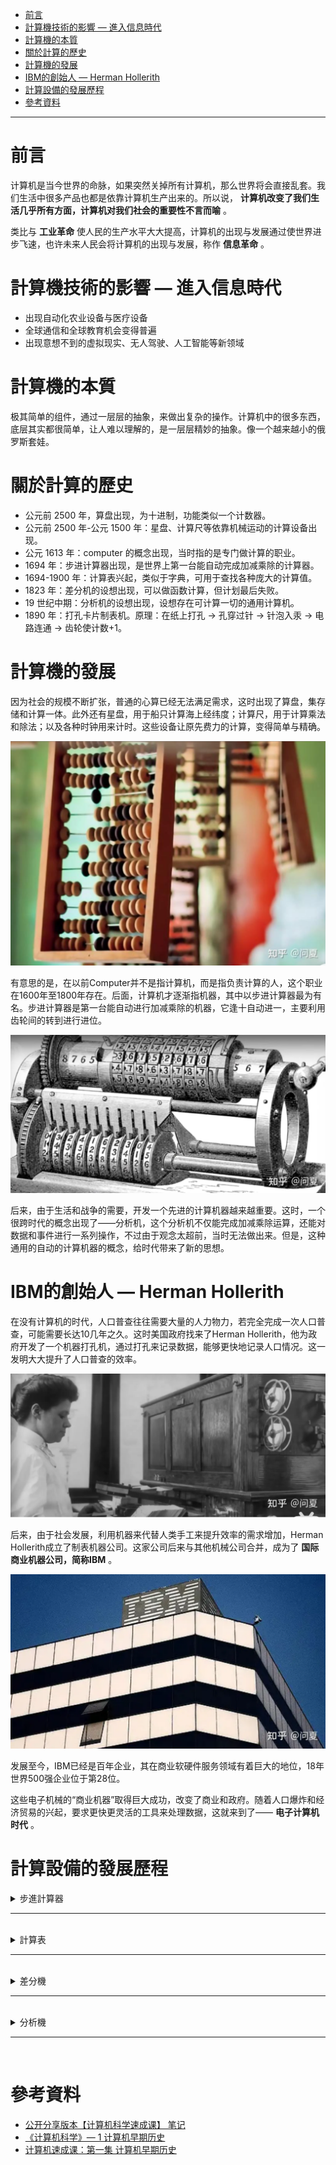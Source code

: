 * [前言](#前言)
* [計算機技術的影響 — 進入信息時代](#計算機技術的影響進入信息時代)
* [計算機的本質](#計算機的本質)
* [關於計算的歷史](#關於計算的歷史)
* [計算機的發展](#計算機的發展)
* [IBM的創始人 — Herman Hollerith](#IBM的創始人HermanHollerith)
* [計算設備的發展歷程](#計算設備的發展歷程)
* [參考資料](#參考資料)

---

# 前言

计算机是当今世界的命脉，如果突然关掉所有计算机，那么世界将会直接乱套。我们生活中很多产品也都是依靠计算机生产出来的。所以说， **计算机改变了我们生活几乎所有方面，计算机对我们社会的重要性不言而喻** 。

类比与 **工业革命** 使人民的生产水平大大提高，计算机的出现与发展通过使世界进步飞速，也许未来人民会将计算机的出现与发展，称作 **信息革命** 。

# 計算機技術的影響&nbsp;—&nbsp;進入信息時代

- 出现自动化农业设备与医疗设备
- 全球通信和全球教育机会变得普遍
- 出现意想不到的虚拟现实、无人驾驶、人工智能等新领域

# 計算機的本質

极其简单的组件，通过一层层的抽象，来做出复杂的操作。计算机中的很多东西，底层其实都很简单，让人难以理解的，是一层层精妙的抽象。像一个越来越小的俄罗斯套娃。

# 關於計算的歷史

- 公元前 2500 年，算盘出现，为十进制，功能类似一个计数器。
- 公元前 2500 年-公元 1500 年：星盘、计算尺等依靠机械运动的计算设备出现。
- 公元 1613 年：computer 的概念出现，当时指的是专门做计算的职业。
- 1694 年：步进计算器出现，是世界上第一台能自动完成加减乘除的计算器。
- 1694-1900 年：计算表兴起，类似于字典，可用于查找各种庞大的计算值。
- 1823 年：差分机的设想出现，可以做函数计算，但计划最后失败。
- 19 世纪中期：分析机的设想出现，设想存在可计算一切的通用计算机。
- 1890 年：打孔卡片制表机。原理：在纸上打孔 → 孔穿过针 → 针泡入汞 → 电路连通 → 齿轮使计数+1。

# 計算機的發展

因为社会的规模不断扩张，普通的心算已经无法满足需求，这时出现了算盘，集存储和计算一体。此外还有星盘，用于船只计算海上经纬度；计算尺，用于计算乘法和除法；以及各种时钟用来计时。这些设备让原先费力的计算，变得简单与精确。

![早期计算机-算盘](https://github.com/aquariusCCA/ComputerScienceAndTechnology/blob/main/%E8%A8%88%E7%AE%97%E6%A9%9F%E7%A7%91%E5%AD%B8%E9%80%9F%E6%88%90%E8%AA%B2/%E8%A8%88%E7%AE%97%E6%A9%9F%E6%97%A9%E6%9C%9F%E6%AD%B7%E5%8F%B2/images/%E7%AE%97%E7%9B%A4.png?raw=true "早期计算机-算盘")

有意思的是，在以前Computer并不是指计算机，而是指负责计算的人，这个职业在1600年至1800年存在。后面，计算机才逐渐指机器，其中以步进计算器最为有名。步进计算器是第一台能自动进行加减乘除的机器，它逢十自动进一，主要利用齿轮间的转到进行进位。

![步进计算器](https://github.com/aquariusCCA/ComputerScienceAndTechnology/blob/main/%E8%A8%88%E7%AE%97%E6%A9%9F%E7%A7%91%E5%AD%B8%E9%80%9F%E6%88%90%E8%AA%B2/%E8%A8%88%E7%AE%97%E6%A9%9F%E6%97%A9%E6%9C%9F%E6%AD%B7%E5%8F%B2/images/%E6%AD%A5%E9%80%B2%E8%A8%88%E7%AE%97%E5%99%A8.png?raw=true "步进计算器")

后来，由于生活和战争的需要，开发一个先进的计算机器越来越重要。这时，一个很跨时代的概念出现了——分析机，这个分析机不仅能完成加减乘除运算，还能对数据和事件进行一系列操作，不过由于观念太超前，当时无法做出来。但是，这种通用的自动的计算机器的概念，给时代带来了新的思想。

# IBM的創始人&nbsp;—&nbsp;Herman&nbsp;Hollerith

在没有计算机的时代，人口普查往往需要大量的人力物力，若完全完成一次人口普查，可能需要长达10几年之久。这时美国政府找来了Herman Hollerith，他为政府开发了一个机器打孔机，通过打孔来记录数据，能够更快地记录人口情况。这一发明大大提升了人口普查的效率。

![使用打孔计算机进行数据记录](https://github.com/aquariusCCA/ComputerScienceAndTechnology/blob/main/%E8%A8%88%E7%AE%97%E6%A9%9F%E7%A7%91%E5%AD%B8%E9%80%9F%E6%88%90%E8%AA%B2/%E8%A8%88%E7%AE%97%E6%A9%9F%E6%97%A9%E6%9C%9F%E6%AD%B7%E5%8F%B2/images/%E4%BD%BF%E7%94%A8%E6%89%93%E5%AD%94%E8%AE%A1%E7%AE%97%E6%9C%BA%E8%BF%9B%E8%A1%8C%E6%95%B0%E6%8D%AE%E8%AE%B0%E5%BD%95.png?raw=true "使用打孔计算机进行数据记录")

后来，由于社会发展，利用机器来代替人类手工来提升效率的需求增加，Herman Hollerith成立了制表机器公司。这家公司后来与其他机械公司合并，成为了 **国际商业机器公司，简称IBM** 。

![IBM公司](https://github.com/aquariusCCA/ComputerScienceAndTechnology/blob/main/%E8%A8%88%E7%AE%97%E6%A9%9F%E7%A7%91%E5%AD%B8%E9%80%9F%E6%88%90%E8%AA%B2/%E8%A8%88%E7%AE%97%E6%A9%9F%E6%97%A9%E6%9C%9F%E6%AD%B7%E5%8F%B2/images/IBM%E5%85%AC%E5%8F%B8.png?raw=true "IBM公司")

发展至今，IBM已经是百年企业，其在商业软硬件服务领域有着巨大的地位，18年世界500强企业位于第28位。

这些电子机械的“商业机器”取得巨大成功，改变了商业和政府。随着人口爆炸和经济贸易的兴起，要求更快更灵活的工具来处理数据，这就来到了—— **电子计算机时代** 。

# 計算設備的發展歷程

<details>
  <summary>
    步進計算器
  </summary>

  - 1694年，德国博学家，Gottfried Leibniz 建造。这个机器有点像汽车里的里程表，不断累加里程数，是第一台能做 **加减乘除** 全部四种运算的机器，它的设计非常成功，以至于沿用了 3 个世纪。
  
  - "步进计算器"有点像汽车里的里程表，不断累加里程数，它有一连串可以转动的齿轮，每个齿轮有十个齿，代表数字 0 到 9，每当一个齿轮转过 9，它会转回 0，同时让旁边的齿轮前进 1 个齿，就像算盘超过 10 一样。做减法时，机器会反向运作，利用一些巧妙的机械结构，步进计算器也能做乘法和除法，乘法和除法实际上只是多个加法和减法，举例，17 除以 5，我们只要减5，减5，再减 5，直到不能再减 5，就知道了 $17=5*3+2$ 。

  - ![步進計算器2](https://github.com/aquariusCCA/ComputerScienceAndTechnology/blob/main/%E8%A8%88%E7%AE%97%E6%A9%9F%E7%A7%91%E5%AD%B8%E9%80%9F%E6%88%90%E8%AA%B2/%E8%A8%88%E7%AE%97%E6%A9%9F%E6%97%A9%E6%9C%9F%E6%AD%B7%E5%8F%B2/images/%E6%AD%A5%E9%80%B2%E8%A8%88%E7%AE%97%E5%99%A82.png?raw=true "步進計算器2")
  
  - ![步進計算器3](https://github.com/aquariusCCA/ComputerScienceAndTechnology/blob/main/%E8%A8%88%E7%AE%97%E6%A9%9F%E7%A7%91%E5%AD%B8%E9%80%9F%E6%88%90%E8%AA%B2/%E8%A8%88%E7%AE%97%E6%A9%9F%E6%97%A9%E6%9C%9F%E6%AD%B7%E5%8F%B2/images/%E6%AD%A5%E9%80%B2%E8%A8%88%E7%AE%97%E5%99%A83.png?raw=true "步進計算器3")
 
  - ![步進計算器4](https://github.com/aquariusCCA/ComputerScienceAndTechnology/blob/main/%E8%A8%88%E7%AE%97%E6%A9%9F%E7%A7%91%E5%AD%B8%E9%80%9F%E6%88%90%E8%AA%B2/%E8%A8%88%E7%AE%97%E6%A9%9F%E6%97%A9%E6%9C%9F%E6%AD%B7%E5%8F%B2/images/%E6%AD%A5%E9%80%B2%E8%A8%88%E7%AE%97%E5%99%A84.png?raw=true "步進計算器4")
  
  - ![步進計算器5](https://github.com/aquariusCCA/ComputerScienceAndTechnology/blob/main/%E8%A8%88%E7%AE%97%E6%A9%9F%E7%A7%91%E5%AD%B8%E9%80%9F%E6%88%90%E8%AA%B2/%E8%A8%88%E7%AE%97%E6%A9%9F%E6%97%A9%E6%9C%9F%E6%AD%B7%E5%8F%B2/images/%E6%AD%A5%E9%80%B2%E8%A8%88%E7%AE%97%E5%99%A85.png?raw=true "步進計算器5")
</details>

---
<br>

<details>
  <summary>
    計算表
  </summary>

  - 不幸的是，即使有机械计算器，大多数实际问题都需要经过多步计算才能得出答案，算一个结果可能要几小时甚至几天，而且这些手工制作的机器非常昂贵，大部分人买不起，所以在 20 世纪以前，大部分人会用预先算好的计算表，这些计算表由之前说的 **人力计算器** 编撰。

  - ![計算表](https://github.com/aquariusCCA/ComputerScienceAndTechnology/blob/main/%E8%A8%88%E7%AE%97%E6%A9%9F%E7%A7%91%E5%AD%B8%E9%80%9F%E6%88%90%E8%AA%B2/%E8%A8%88%E7%AE%97%E6%A9%9F%E6%97%A9%E6%9C%9F%E6%AD%B7%E5%8F%B2/images/%E8%A8%88%E7%AE%97%E8%A1%A8.png?raw=true "計算表")

  - 如果你想知道 867,5309 的平方根，与其花一整天来手摇 "步进计算器”，你可以花一分钟在表里找答案，速度和准确性在战场上尤为重要，因此军队很早就开始用计算解决复杂问题，如何精确瞄准炮弹是一个很难的问题，19 世纪，这些炮弹的射程可以达到 1 公里以上。因为风力，温度，大气压力会不断变化，想打中船一样大的物体也非常困难，于是出现了射程表，炮手可以查环境条件和射击距，然后这张表会告诉他们，角度要设成多少，这些射程表很管用，二战中被广泛应用。问题是如果改了大炮或炮弹的设计，就要算一张新表，这样很耗时而且会出错。

  - ![射程表](https://github.com/aquariusCCA/ComputerScienceAndTechnology/blob/main/%E8%A8%88%E7%AE%97%E6%A9%9F%E7%A7%91%E5%AD%B8%E9%80%9F%E6%88%90%E8%AA%B2/%E8%A8%88%E7%AE%97%E6%A9%9F%E6%97%A9%E6%9C%9F%E6%AD%B7%E5%8F%B2/images/%E5%B0%84%E7%A8%8B%E8%A1%A8.png?raw=true "射程表")
</details>

---
<br>

<details>
  <summary>
    差分機
  </summary>

  - Charles Babbage 在 1822 年写了一篇论文，向皇家天文学会指出了这个问题，标题叫： "机械在天文与计算表中的应用”，Charles Babbage 提出了一种新型机械装置叫 "差分机”，一个更复杂的机器，能近似多项式，多项式描述了几个变量之间的关系，比如射程和大气压力，多项式也可以用于近似对数和三角函数，这些函数手算相当麻烦，Charles Babbage 在 1823 年开始建造差分机，并在接下来二十年，试图制造和组装 25,000 个零件，总重接近 15 吨，不幸的是，该项目最终放弃了。

  - ![差分機示意圖1](https://github.com/aquariusCCA/ComputerScienceAndTechnology/blob/main/%E8%A8%88%E7%AE%97%E6%A9%9F%E7%A7%91%E5%AD%B8%E9%80%9F%E6%88%90%E8%AA%B2/%E8%A8%88%E7%AE%97%E6%A9%9F%E6%97%A9%E6%9C%9F%E6%AD%B7%E5%8F%B2/images/%E5%B7%AE%E5%88%86%E6%A9%9F%E7%A4%BA%E6%84%8F%E5%9C%961.png?raw=true "差分機示意圖1")

  - 但在 1991 年，历史学家根据 Charles Babbage 的草稿做了一个差分机，而且它还管用！

  - ![差分機示意圖2](https://github.com/aquariusCCA/ComputerScienceAndTechnology/blob/main/%E8%A8%88%E7%AE%97%E6%A9%9F%E7%A7%91%E5%AD%B8%E9%80%9F%E6%88%90%E8%AA%B2/%E8%A8%88%E7%AE%97%E6%A9%9F%E6%97%A9%E6%9C%9F%E6%AD%B7%E5%8F%B2/images/%E5%B7%AE%E5%88%86%E6%A9%9F%E7%A4%BA%E6%84%8F%E5%9C%962.png?raw=true "差分機示意圖2")
</details>

---
<br>

<details>
  <summary>
    分析機
  </summary>

  - 在差分机的建造期间，Charles Babbage 构想了一个更复杂的机器 - 分析机，不像差分机、步进计算器、以前的其他计算设备，分析机是 "通用计算机”，它可以做很多事情，不只是一种特定运算，甚至可以给它数据，然后按顺序执行一系列操作，它有内存，甚至還有一台很原始的打印机，就像差分机，这台机器太超前了，所以没有建成，然而，这种 "自动计算机" 的概念  ⇒  计算机可以自动完成一系列操作，是个跨时代的概念，预示着计算机程序的诞生，英国数学家 Ada Lovelace 给分析机写了假想的程序，她说："未来会诞生一门全新的，强大的，专为分析所用的语言”，因此 Ada 被认为是世上第一位程序员。分析机激励了第一代计算机科学家，这些计算机科学家把很多 Charles Babbage 的点子融入到他们的机器，所以 Charles Babbage 经常被认为是 "计算之父”。

  - ![分析機示意圖]( "分析機示意圖")
</details>

---
<br>

# 參考資料
  - [公开分享版本【计算机科学速成课】 笔记](https://shimo.im/docs/PJAUY30F1uYksv0h/read "公开分享版本【计算机科学速成课】 笔记")
  - [《计算机科学》— 1 计算机早期历史](https://zhuanlan.zhihu.com/p/396286080 "《计算机科学》— 1 计算机早期历史")
  - [计算机速成课：第一集 计算机早期历史 ](https://www.cnblogs.com/zxxsteven/p/14827664.html "计算机速成课：第一集 计算机早期历史 ")